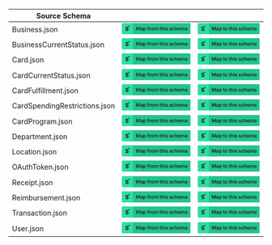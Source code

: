 | Source Schema                 |                                                                                                                                                                                                                                                                            |                                                                                                                                                                                                                                                                      |
| ----------------------------- | -------------------------------------------------------------------------------------------------------------------------------------------------------------------------------------------------------------------------------------------------------------------------- | -------------------------------------------------------------------------------------------------------------------------------------------------------------------------------------------------------------------------------------------------------------------- |
| Business.json                 | [![Map from this schema](/images/MapFromThisSchema.svg)](https://terminal.stedi.com/mappings/import?name=Mapping%20from%20Business&source_json_schema=https://raw.githubusercontent.com/Stedi/registry/main/schemas/ramp/v1/Business.json)                                 | [![Map to this schema](/images/MapToThisSchema.svg)](https://terminal.stedi.com/mappings/import?name=Mapping%20to%20Business&target_json_schema=https://raw.githubusercontent.com/Stedi/registry/main/schemas/ramp/v1/Business.json)                                 |
| BusinessCurrentStatus.json    | [![Map from this schema](/images/MapFromThisSchema.svg)](https://terminal.stedi.com/mappings/import?name=Mapping%20from%20BusinessCurrentStatus&source_json_schema=https://raw.githubusercontent.com/Stedi/registry/main/schemas/ramp/v1/BusinessCurrentStatus.json)       | [![Map to this schema](/images/MapToThisSchema.svg)](https://terminal.stedi.com/mappings/import?name=Mapping%20to%20BusinessCurrentStatus&target_json_schema=https://raw.githubusercontent.com/Stedi/registry/main/schemas/ramp/v1/BusinessCurrentStatus.json)       |
| Card.json                     | [![Map from this schema](/images/MapFromThisSchema.svg)](https://terminal.stedi.com/mappings/import?name=Mapping%20from%20Card&source_json_schema=https://raw.githubusercontent.com/Stedi/registry/main/schemas/ramp/v1/Card.json)                                         | [![Map to this schema](/images/MapToThisSchema.svg)](https://terminal.stedi.com/mappings/import?name=Mapping%20to%20Card&target_json_schema=https://raw.githubusercontent.com/Stedi/registry/main/schemas/ramp/v1/Card.json)                                         |
| CardCurrentStatus.json        | [![Map from this schema](/images/MapFromThisSchema.svg)](https://terminal.stedi.com/mappings/import?name=Mapping%20from%20CardCurrentStatus&source_json_schema=https://raw.githubusercontent.com/Stedi/registry/main/schemas/ramp/v1/CardCurrentStatus.json)               | [![Map to this schema](/images/MapToThisSchema.svg)](https://terminal.stedi.com/mappings/import?name=Mapping%20to%20CardCurrentStatus&target_json_schema=https://raw.githubusercontent.com/Stedi/registry/main/schemas/ramp/v1/CardCurrentStatus.json)               |
| CardFulfillment.json          | [![Map from this schema](/images/MapFromThisSchema.svg)](https://terminal.stedi.com/mappings/import?name=Mapping%20from%20CardFulfillment&source_json_schema=https://raw.githubusercontent.com/Stedi/registry/main/schemas/ramp/v1/CardFulfillment.json)                   | [![Map to this schema](/images/MapToThisSchema.svg)](https://terminal.stedi.com/mappings/import?name=Mapping%20to%20CardFulfillment&target_json_schema=https://raw.githubusercontent.com/Stedi/registry/main/schemas/ramp/v1/CardFulfillment.json)                   |
| CardSpendingRestrictions.json | [![Map from this schema](/images/MapFromThisSchema.svg)](https://terminal.stedi.com/mappings/import?name=Mapping%20from%20CardSpendingRestrictions&source_json_schema=https://raw.githubusercontent.com/Stedi/registry/main/schemas/ramp/v1/CardSpendingRestrictions.json) | [![Map to this schema](/images/MapToThisSchema.svg)](https://terminal.stedi.com/mappings/import?name=Mapping%20to%20CardSpendingRestrictions&target_json_schema=https://raw.githubusercontent.com/Stedi/registry/main/schemas/ramp/v1/CardSpendingRestrictions.json) |
| CardProgram.json              | [![Map from this schema](/images/MapFromThisSchema.svg)](https://terminal.stedi.com/mappings/import?name=Mapping%20from%20CardProgram&source_json_schema=https://raw.githubusercontent.com/Stedi/registry/main/schemas/ramp/v1/CardProgram.json)                           | [![Map to this schema](/images/MapToThisSchema.svg)](https://terminal.stedi.com/mappings/import?name=Mapping%20to%20CardProgram&target_json_schema=https://raw.githubusercontent.com/Stedi/registry/main/schemas/ramp/v1/CardProgram.json)                           |
| Department.json               | [![Map from this schema](/images/MapFromThisSchema.svg)](https://terminal.stedi.com/mappings/import?name=Mapping%20from%20Department&source_json_schema=https://raw.githubusercontent.com/Stedi/registry/main/schemas/ramp/v1/Department.json)                             | [![Map to this schema](/images/MapToThisSchema.svg)](https://terminal.stedi.com/mappings/import?name=Mapping%20to%20Department&target_json_schema=https://raw.githubusercontent.com/Stedi/registry/main/schemas/ramp/v1/Department.json)                             |
| Location.json                 | [![Map from this schema](/images/MapFromThisSchema.svg)](https://terminal.stedi.com/mappings/import?name=Mapping%20from%20Location&source_json_schema=https://raw.githubusercontent.com/Stedi/registry/main/schemas/ramp/v1/Location.json)                                 | [![Map to this schema](/images/MapToThisSchema.svg)](https://terminal.stedi.com/mappings/import?name=Mapping%20to%20Location&target_json_schema=https://raw.githubusercontent.com/Stedi/registry/main/schemas/ramp/v1/Location.json)                                 |
| OAuthToken.json               | [![Map from this schema](/images/MapFromThisSchema.svg)](https://terminal.stedi.com/mappings/import?name=Mapping%20from%20OAuthToken&source_json_schema=https://raw.githubusercontent.com/Stedi/registry/main/schemas/ramp/v1/OAuthToken.json)                             | [![Map to this schema](/images/MapToThisSchema.svg)](https://terminal.stedi.com/mappings/import?name=Mapping%20to%20OAuthToken&target_json_schema=https://raw.githubusercontent.com/Stedi/registry/main/schemas/ramp/v1/OAuthToken.json)                             |
| Receipt.json                  | [![Map from this schema](/images/MapFromThisSchema.svg)](https://terminal.stedi.com/mappings/import?name=Mapping%20from%20Receipt&source_json_schema=https://raw.githubusercontent.com/Stedi/registry/main/schemas/ramp/v1/Receipt.json)                                   | [![Map to this schema](/images/MapToThisSchema.svg)](https://terminal.stedi.com/mappings/import?name=Mapping%20to%20Receipt&target_json_schema=https://raw.githubusercontent.com/Stedi/registry/main/schemas/ramp/v1/Receipt.json)                                   |
| Reimbursement.json            | [![Map from this schema](/images/MapFromThisSchema.svg)](https://terminal.stedi.com/mappings/import?name=Mapping%20from%20Reimbursement&source_json_schema=https://raw.githubusercontent.com/Stedi/registry/main/schemas/ramp/v1/Reimbursement.json)                       | [![Map to this schema](/images/MapToThisSchema.svg)](https://terminal.stedi.com/mappings/import?name=Mapping%20to%20Reimbursement&target_json_schema=https://raw.githubusercontent.com/Stedi/registry/main/schemas/ramp/v1/Reimbursement.json)                       |
| Transaction.json              | [![Map from this schema](/images/MapFromThisSchema.svg)](https://terminal.stedi.com/mappings/import?name=Mapping%20from%20Transaction&source_json_schema=https://raw.githubusercontent.com/Stedi/registry/main/schemas/ramp/v1/Transaction.json)                           | [![Map to this schema](/images/MapToThisSchema.svg)](https://terminal.stedi.com/mappings/import?name=Mapping%20to%20Transaction&target_json_schema=https://raw.githubusercontent.com/Stedi/registry/main/schemas/ramp/v1/Transaction.json)                           |
| User.json                     | [![Map from this schema](/images/MapFromThisSchema.svg)](https://terminal.stedi.com/mappings/import?name=Mapping%20from%20User&source_json_schema=https://raw.githubusercontent.com/Stedi/registry/main/schemas/ramp/v1/User.json)                                         | [![Map to this schema](/images/MapToThisSchema.svg)](https://terminal.stedi.com/mappings/import?name=Mapping%20to%20User&target_json_schema=https://raw.githubusercontent.com/Stedi/registry/main/schemas/ramp/v1/User.json)                                         |